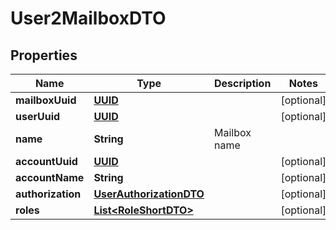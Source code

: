 # User2MailboxDTO

## Properties
Name | Type | Description | Notes
------------ | ------------- | ------------- | -------------
**mailboxUuid** | [**UUID**](UUID.md) |  |  [optional]
**userUuid** | [**UUID**](UUID.md) |  |  [optional]
**name** | **String** | Mailbox name | 
**accountUuid** | [**UUID**](UUID.md) |  |  [optional]
**accountName** | **String** |  |  [optional]
**authorization** | [**UserAuthorizationDTO**](UserAuthorizationDTO.md) |  |  [optional]
**roles** | [**List&lt;RoleShortDTO&gt;**](RoleShortDTO.md) |  |  [optional]
